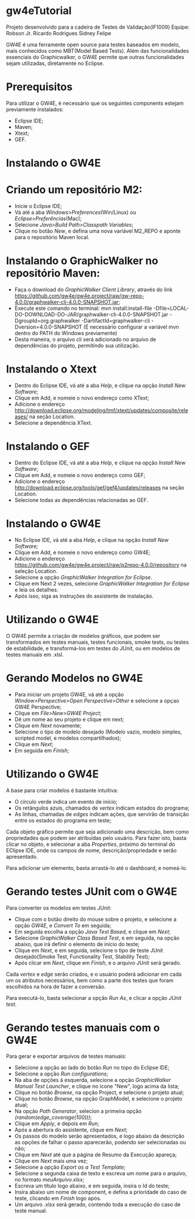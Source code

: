 # gw4eTutorial
Projeto desenvolvido para a cadeira de Testes de Validação(IF1009)
Equipe: Robson Jr.
        Ricardo Rodrigues
        Sidney Felipe

GW4E é uma ferramente open source para testes baseados em modelo, mais conhecidos como MBT(Model Based Tests). Além das funcionalidades essenciais do Graphicwalker, o GW4E permite que outras funcionalidades sejam utilizadas, diretamente no Eclipse.  

# Prerequisitos

Para utilizar o GW4E, é necessário que os seguintes components estejam previamente instalados:

- Eclipse IDE;
- Maven;
- Xtext;
- GEF.

# Instalando o GW4E
  # Criando um repositório M2:
  - Inicie o Eclipse IDE;
  - Vá até a aba *Windows>Preferences*(Win/Linux) ou *Eclipse>Preferências*(Mac);
  - Selecione *Java>Build Path>Classpath Variables*;
  - Clique no botão *New*, e defina uma nova variável M2_REPO e aponte para o repositório Maven local. 
  # Instalando o GraphicWalker no repositório Maven:
  - Faça o download do *GraphicWalker Client Library*, através do link https://github.com/gw4e/gw4e.project/raw/gw-repo-4.0.0/graphwalker-cli-4.0.0-SNAPSHOT.jar;
  - Execute este comando no terminal: mvn install:install-file -Dfile=LOCAL-DO-DOWNLOAD-DO-JAR/graphwalker-cli-4.0.0-SNAPSHOT.jar -DgroupId=org.graphwalker -DartifactId=graphwalker-cli -Dversion=4.0.0-SNAPSHOT (É necessário configurar a variável mvn dentro do PATH do Windows previamente)
  - Desta maneira, o arquivo cli será adicionado no arquivo de dependências do projeto, permitindo sua utilização. 

# Instalando o Xtext
  - Dentro do Eclipse IDE, vá até a aba *Help*, e clique na opção *Install New Software*;
  - Clique em Add, e nomeie o novo endereço como XText;
  - Adicione o endereço   http://download.eclipse.org/modeling/tmf/xtext/updates/composite/releases/ na seção Location. 
  - Selecione a dependência XText. 
 
 # Instalando o GEF
  - Dentro do Eclipse IDE, vá até a aba *Help*, e clique na opção *Install New Software*;
  - Clique em Add, e nomeie o novo endereço como GEF;
  - Adicione o endereço  http://download.eclipse.org/tools/gef/gef4/updates/releases na seção Location.
  - Selecione todas as dependências relacionadas ao GEF.
  
 # Instalando o GW4E
  - No Eclipse IDE, vá até a aba *Help*, e clique na opção *Install New Software;*
  - Clique em Add, e nomeie o novo endereço como GW4E;
  - Adicione o endereço  https://github.com/gw4e/gw4e.project/raw/p2repo-4.0.0/repository na seleção Location.
  - Selecione a opção *GraphicWalker Integration for Eclipse*.
  - Clique em Next 2 vezes, selecione *GraphicWalker Integration for Eclipse* e leia os detalhes. 
  - Após isso, siga as instruções do assistente de instalação. 
  
 # Utilizando o GW4E
 
 O GW4E permite a criação de modelos gráficos, que podem ser transformados em testes manuais, testes funcionais, smoke tests, ou testes de estabilidade, e transformá-los em testes do JUnit, ou em modelos de testes manuais em .xlsl. 
  
 # Gerando Modelos no GW4E
 - Para iniciar um projeto GW4E, vá até a opção *Window>Perspective>Open Perspective>Other* e selecione a opçao GW4E Perspective;
 - Clique em *File>New>GW4E Project*;
 - Dê um nome ao seu projeto e clique em next;
 - Clique em *Next* novamente;
 - Selecione o tipo de modelo desejado (Modelo vazio, modelo simples, scripted model, e modelos compartilhados);
 - Clique em *Next*;
 - Em seguida em *Finish*;
 
 # Utilizando o GW4E

 A base para criar modelos é bastante intuitiva: 
 - O círculo verde indica um evento de início;
 - Os retângulos azuis, chamados de *vertex* indicam estados do programa;
 - As linhas, chamadas de *edges* indicam ações, que servirão de transição entre os estados do programa em teste;
 
 Cada objeto gráfico permite que seja adicionado uma descrição, bem como propriedades que podem ser atribuídas pelo usuário. Para fazer isto, basta clicar no objeto, e selecionar a aba *Properties*, próximo do terminal do EClipse IDE, onde os campos de nome, descrição/propriedade e serão apresentado. 
 
 Para adicionar um elemento, basta arrastá-lo até o dashboard, e nomeá-lo.
 
 # Gerando testes JUnit com o GW4E
 
 Para converter os modelos em testes JUnit:
 - Clique com o botão direito do mouse sobre o projeto, e selecione a opção *GW4E*, e *Convert To* em seguida;
 - Em seguida escolha a opção *Java Test Based*, e clique em *Next*;
 - Selecione *GraphicWalker Class Based Test*, e em seguida, na opção abaixo, que irá definir o elemento de início do teste;
 - Clique em *Next*, e em seguida, selecione o tipo de teste JUnit desejado(Smoke Test, Functionality Test, Stability Test);
 - Após clicar em *Next*, clique em *Finish*, e o arquivo JUnit será gerado. 
 
 Cada *vertex* e *edge* serão criados, e o usuário poderá adicionar em cada um os atributos necessários, bem como a parte dos testes que foram escolhidos na hora de fazer a conversão. 
 
 Para executá-lo, basta selecionar a opção *Run As*, e clicar a opção *JUnit test*.
 
 # Gerando testes manuais com o GW4E
 
 Para gerar e exportar arquivos de testes manuais:
 - Selecione a opção ao lado do botão *Run* no topo do Eclipse IDE;
 - Selecione a opção *Run configurations*;
 - Na aba de opções à esquerda, selecione a opção *GraphicWalker Manual Test Launcher*, e clique no ícone "New", logo acima da lista;
 - Clique no botão *Browse*, na opção Project, e selecione o projeto atual;
 - Clique no botão *Browse*, na opção GraphModel, e selecione o projeto atual;
 - Na opção *Path Generator*, selecion a primeira opção *(random(edge_coverage(100)))*;
 - Clique em *Apply*, e depois em *Run*;
 - Após a abertura do assistente, clique em *Next*;
 - Os passos do modelo serão apresentados, e logo abaixo da descrição as opções de falhar o passo aparecerão, podendo ser selecionadas ou não;
 - Clique em *Next* até que a página de Resumo da Execução apareça; 
 - Clique em *Next* mais uma vez;
 - Selecione a opção *Export as a Test Template*;
 - Selecione a segunda caixa de texto e escreva um nome para o arquivo, no formato *meuArquivo.xlsx*;
 - Escreva um título logo abaixo, e em seguida, insira o Id do teste;
 - Insira abaixo um nome de component, e defina a prioridade do caso de teste, clicando em *Finish* logo após. 
 - Um arquivo .xlsx será gerado, contendo toda a execução do caso de teste manual. 
